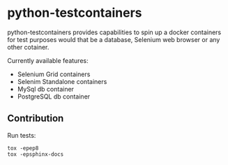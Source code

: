 python-testcontainers
=====================

python-testcontainers provides capabilities to spin up a docker containers for test purposes would that be a database, Selenium web browser or any other cotainer.

Currently available features:

- Selenium Grid containers
- Selenim Standalone containers
- MySql db container
- PostgreSQL db container

Contribution
------------

Run tests:

    tox -epep8
    tox -epsphinx-docs

